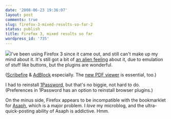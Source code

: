 ```yaml
---
date: '2008-06-23 19:36:07'
layout: post
comments: true
slug: firefox-3-mixed-results-so-far-2
status: publish
title: Firefox 3, mixed results so far
wordpress_id: '735'
---
```


![](http://www.mozilla.com/img/press/firefox-logo_small.png)I've been using Firefox 3 since it came out, and still can't make up my mind about it. It's still got a bit of [an alien feeling](http://the.taoofmac.com/space/blog/2008/06/21/2305) about it, due to emulation of stuff like buttons, but the plugins are wonderful.  
  
([Scribefire](http://www.scribefire.com/) &  [AdBlock](https://addons.mozilla.org/en-US/firefox/addon/1865) especially. The [new PDF viewer](http://code.google.com/p/firefox-mac-pdf/) is essential, too.)  
  
I had to reinstall [1Password](http://agilewebsolutions.com/products/1Password), but that's no biggie, not hard to do. (Preferences in 1Password has an option to reinstall browser plugins.)   
  
On the minus side, Firefox appears to be incompatible with the bookmarklet for [Asaph](http://www.phoboslab.org/projects/asaph), which is a major problem. I _love_ my microblog, and the ultra-quick-posting ability of Asaph is addictive. Hmm.  
  


